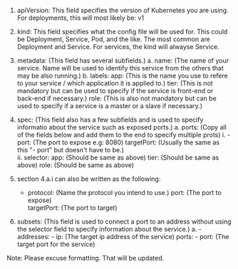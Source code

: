 1. apiVersion: 
    This field specifies the version of Kubernetes you are using. For deployments, this will most likely be: v1

2. kind:
    This field specifies what the config file will be used for. This could be Deployment, Service, Pod, and the like. The most common are Deployment and Service. For services, the kind will alwayse Service.

3. metadata: (This field has several subfields.)
    a. name: (The name of your service. Name will be used to identify this service from the others that may be also running.)
    b. labels:
        app: (This is the name you use to refere to your service / which application it is applied to.)
        tier: (This is not mandatory but can be used to specify if the service is front-end or back-end if necessary.)
        role: (This is also not mandatory but can be used to specify if a service is a master or a slave if necessary.)

4. spec: (This field also has a few subfields and is used to specify informatio about the service such as exposed ports.)
    a. ports: (Copy all of the fields below and add them to the end to specify multiple prots)
        i. - port: (The port to expose e.g: 8080)
             targetPort: (Usually the same as this "- port" but doesn't have to be.)           
        ii. selector:
                app: (Should be same as above)
                tier: (Should be same as above)
                role: (Should be same as above)

5. section 4.a.i can also be written as the following:
    - protocol: (Name the protocol you intend to use.)
      port: (The port to expose)              
      targetPort: (The port to target)

6. subsets: (This field is used to connect a port to an address without using the selector field to specify information about the service.)
    a. - addresses:
            - ip: (The target ip address of the service)
         ports:
            - port: (The target port for the service)

Note: Please excuse formatting. That will be updated.